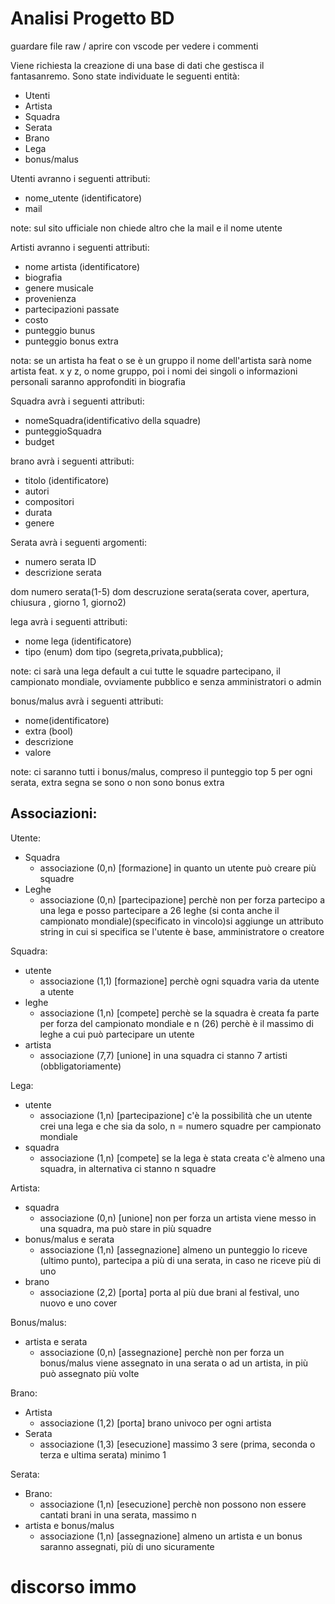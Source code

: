 # Analisi Progetto BD
guardare file raw / aprire con vscode per vedere i commenti
<!---modificate file se non vi piace qualcosa-->

Viene richiesta la creazione di una base di dati che gestisca il fantasanremo.
Sono state individuate le seguenti entità:
- Utenti
- Artista
- Squadra
- Serata
- Brano
- Lega
- bonus/malus

Utenti avranno i seguenti attributi:
- nome_utente (identificatore)
- mail

note: sul sito ufficiale non chiede altro che la mail e il nome utente

Artisti avranno i seguenti attributi:
- nome artista (identificatore)
- biografia
- genere musicale
- provenienza
- partecipazioni passate
- costo
- punteggio bunus 
- punteggio bonus extra<!---Treiv: io li metterei in esibizione (che andrebbe al posto di brano) questa è versione Pipetta0.2-->

nota: se un artista ha feat o se è un gruppo il nome dell'artista sarà nome artista feat. x y z, o nome gruppo, poi i nomi dei singoli o informazioni personali saranno approfonditi in biografia

Squadra avrà i seguenti attributi:
- nomeSquadra(identificativo della squadre)
- punteggioSquadra
- budget

brano avrà i seguenti attributi:
- titolo (identificatore)
- autori
- compositori
- durata
- genere

Serata avrà i seguenti argomenti:
- numero serata ID
- descrizione serata

dom numero serata(1-5)
dom descruzione serata(serata cover, apertura, chiusura , giorno 1, giorno2)


<!--fonte la repubblica: 
La prima sera vota la sala stampa e il suo voto vale il 100 per cento. 
Nella seconda e la terza si dividono la portata del voto le radio e il televoto, al 50 e 50 per cento,
nella serata dedicata alle cover i Big saranno votati attraverso la sala stampa, tv e web (33%), la giuria delle radio (33%) e il televoto (34%)    
nella sera della finale, i 29 sfidanti riproporranno le loro canzoni e saranno votati da tutte le giurie: televoto (34%), sala stampa, tv e web (33%), radio (33%)
-->

lega avrà i seguenti attributi:
- nome lega (identificatore)
- tipo (enum)
dom tipo (segreta,privata,pubblica);

note:
ci sarà una lega default a cui tutte le squadre partecipano, il campionato mondiale, ovviamente pubblico e senza amministratori o admin

bonus/malus avrà i seguenti attributi:
- nome(identificatore)
- extra (bool)
- descrizione
- valore

note:
ci saranno tutti i bonus/malus, compreso il punteggio top 5 per ogni serata, extra segna se sono o non sono bonus extra


## Associazioni:

Utente:
- Squadra 
    - associazione (0,n) [formazione] in quanto un utente può creare più squadre 
- Leghe 
    - associazione (0,n) [partecipazione] perchè non per forza partecipo a una lega e posso partecipare a 26 leghe (si conta anche il campionato mondiale)(specificato in vincolo)si aggiunge un attributo string in cui si specifica se l'utente è base, amministratore o creatore

Squadra:
- utente 
    - associazione (1,1) [formazione] perchè ogni squadra varia da utente a utente
- leghe 
    - associazione (1,n) [compete] perchè se la squadra è creata fa parte per forza del campionato mondiale e n (26) perchè è il massimo di leghe a cui può partecipare un utente
- artista
    - associazione (7,7) [unione] in una squadra ci stanno 7 artisti (obbligatoriamente)

Lega:
- utente
    - associazione (1,n) [partecipazione] c'è la possibilità che un utente crei una lega e che sia da solo, n = numero squadre per campionato mondiale
- squadra
    - associazione (1,n) [compete] se la lega è stata creata c'è almeno una squadra, in alternativa ci stanno n squadre  

Artista:
- squadra
    - associazione (0,n) [unione] non per forza un artista viene messo in una squadra, ma può stare in più squadre
- bonus/malus e serata
    - associazione (1,n) [assegnazione] almeno un punteggio lo riceve (ultimo punto), partecipa a più di una serata,  in caso ne riceve più di uno
- brano
    - associazione (2,2) [porta] porta al più due brani al festival, uno nuovo e uno cover


Bonus/malus:
- artista e serata
    - associazione (0,n) [assegnazione] perchè non per forza un bonus/malus viene assegnato in una serata o ad un artista, in più può assegnato più volte

Brano:
- Artista
    - associazione (1,2) [porta] brano univoco per ogni artista
- Serata
    - associazione (1,3) [esecuzione] massimo 3 sere (prima, seconda o terza e ultima serata) minimo 1 

Serata:
- Brano:
    - associazione (1,n) [esecuzione] perchè non possono non essere cantati brani in una serata, massimo n 
- artista e bonus/malus
    - associazione (1,n) [assegnazione] almeno un artista e un bonus saranno assegnati, più di uno sicuramente   


# discorso immo